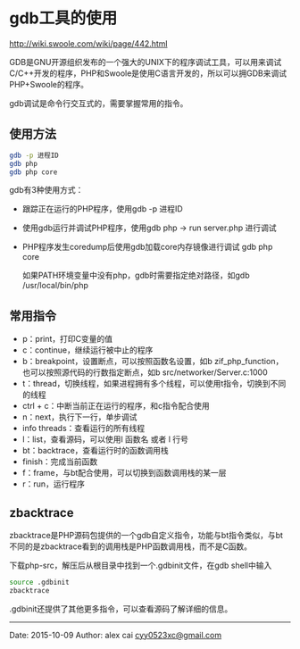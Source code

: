 # gdb工具的使用 

http://wiki.swoole.com/wiki/page/442.html 

GDB是GNU开源组织发布的一个强大的UNIX下的程序调试工具，可以用来调试C/C++开发的程序，PHP和Swoole是使用C语言开发的，所以可以拥GDB来调试PHP+Swoole的程序。

gdb调试是命令行交互式的，需要掌握常用的指令。

## 使用方法

```sh 
gdb -p 进程ID
gdb php
gdb php core
```

gdb有3种使用方式：

- 跟踪正在运行的PHP程序，使用gdb -p 进程ID
- 使用gdb运行并调试PHP程序，使用gdb php -> run server.php 进行调试
- PHP程序发生coredump后使用gdb加载core内存镜像进行调试 gdb php core

    如果PATH环境变量中没有php，gdb时需要指定绝对路径，如gdb /usr/local/bin/php

## 常用指令

- p：print，打印C变量的值
- c：continue，继续运行被中止的程序
- b：breakpoint，设置断点，可以按照函数名设置，如b zif\_php\_function，也可以按照源代码的行数指定断点，如b src/networker/Server.c:1000
- t：thread，切换线程，如果进程拥有多个线程，可以使用t指令，切换到不同的线程
- ctrl + c：中断当前正在运行的程序，和c指令配合使用
- n：next，执行下一行，单步调试
- info threads：查看运行的所有线程
- l：list，查看源码，可以使用l 函数名 或者 l 行号
- bt：backtrace，查看运行时的函数调用栈
- finish：完成当前函数
- f：frame，与bt配合使用，可以切换到函数调用栈的某一层
- r：run，运行程序

## zbacktrace

zbacktrace是PHP源码包提供的一个gdb自定义指令，功能与bt指令类似，与bt不同的是zbacktrace看到的调用栈是PHP函数调用栈，而不是C函数。

下载php-src，解压后从根目录中找到一个.gdbinit文件，在gdb shell中输入

```sh 
source .gdbinit
zbacktrace
```

.gdbinit还提供了其他更多指令，可以查看源码了解详细的信息。


---------

Date: 2015-10-09  Author: alex cai <cyy0523xc@gmail.com>
